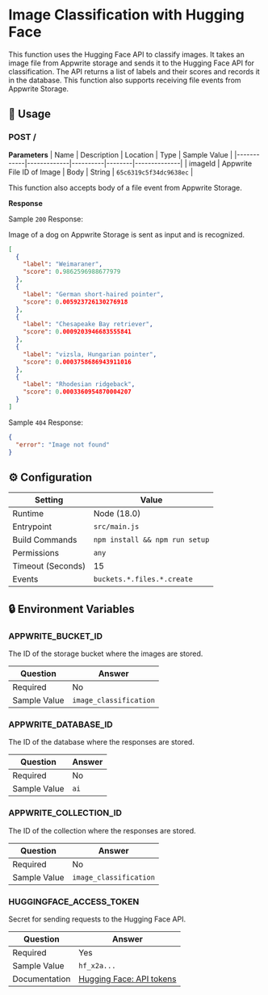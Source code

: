 # Image Classification with Hugging Face

This function uses the Hugging Face API to classify images. It takes an image file from Appwrite storage and sends it to the Hugging Face API for classification. The API returns a list of labels and their scores and records it in the database. This function also supports receiving file events from Appwrite Storage.

## 🧰 Usage

### POST /

**Parameters**
| Name | Description | Location | Type | Sample Value |
|------------|-------------|----------|--------|--------------|
| imageId | Appwrite File ID of Image | Body | String | `65c6319c5f34dc9638ec` |

This function also accepts body of a file event from Appwrite Storage.

**Response**

Sample `200` Response:

Image of a dog on Appwrite Storage is sent as input and is recognized.

```json
[
  {
    "label": "Weimaraner",
    "score": 0.9862596988677979
  },
  {
    "label": "German short-haired pointer",
    "score": 0.005923726130276918
  },
  {
    "label": "Chesapeake Bay retriever",
    "score": 0.0009203946683555841
  },
  {
    "label": "vizsla, Hungarian pointer",
    "score": 0.0003758686943911016
  },
  {
    "label": "Rhodesian ridgeback",
    "score": 0.0003360954870004207
  }
]
```

Sample `404` Response:

```json
{
  "error": "Image not found"
}
```

## ⚙️ Configuration

| Setting           | Value                          |
| ----------------- | ------------------------------ |
| Runtime           | Node (18.0)                    |
| Entrypoint        | `src/main.js`                  |
| Build Commands    | `npm install && npm run setup` |
| Permissions       | `any`                          |
| Timeout (Seconds) | 15                             |
| Events            | `buckets.*.files.*.create`     |

## 🔒 Environment Variables

### APPWRITE_BUCKET_ID

The ID of the storage bucket where the images are stored.

| Question     | Answer                 |
| ------------ | ---------------------- |
| Required     | No                     |
| Sample Value | `image_classification` |

### APPWRITE_DATABASE_ID

The ID of the database where the responses are stored.

| Question     | Answer |
| ------------ | ------ |
| Required     | No     |
| Sample Value | `ai`   |

### APPWRITE_COLLECTION_ID

The ID of the collection where the responses are stored.

| Question     | Answer                 |
| ------------ | ---------------------- |
| Required     | No                     |
| Sample Value | `image_classification` |

### HUGGINGFACE_ACCESS_TOKEN

Secret for sending requests to the Hugging Face API.

| Question      | Answer                                                                                                |
| ------------- | ----------------------------------------------------------------------------------------------------- |
| Required      | Yes                                                                                                   |
| Sample Value  | `hf_x2a...`                                                                                           |
| Documentation | [Hugging Face: API tokens](https://huggingface.co/docs/api-inference/en/quicktour#get-your-api-token) |
